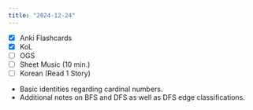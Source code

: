 ```yaml
---
title: "2024-12-24"
---
```


- [x] Anki Flashcards
- [x] KoL
- [ ] OGS
- [ ] Sheet Music (10 min.)
- [ ] Korean (Read 1 Story)

* Basic identities regarding cardinal numbers.
* Additional notes on BFS and DFS as well as DFS edge classifications.